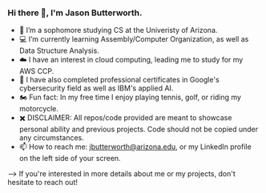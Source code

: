### Hi there 👋, I'm Jason Butterworth.

- 🌵 I’m a sophomore studying CS at the Univeristy of Arizona.
- 💻 I’m currently learning Assembly/Computer Organization, as well as Data Structure Analysis.
- ☁️ I have an interest in cloud computing, leading me to study for my AWS CCP.
- 🧠 I have also completed professional certificates in Google's cybersecurity field as well as IBM's applied AI.
- 🏍️ Fun fact: In my free time I enjoy playing tennis, golf, or riding my motorcycle.
- ✖️ DISCLAIMER: All repos/code provided are meant to showcase personal ability and previous projects.
                  Code should not be copied under any circumstances.                           
- 📫 How to reach me: jbutterworth@arizona.edu, or my LinkedIn profile on the left side of your screen.

--> If you're interested in more details about me or my projects, don't hesitate to reach out!
